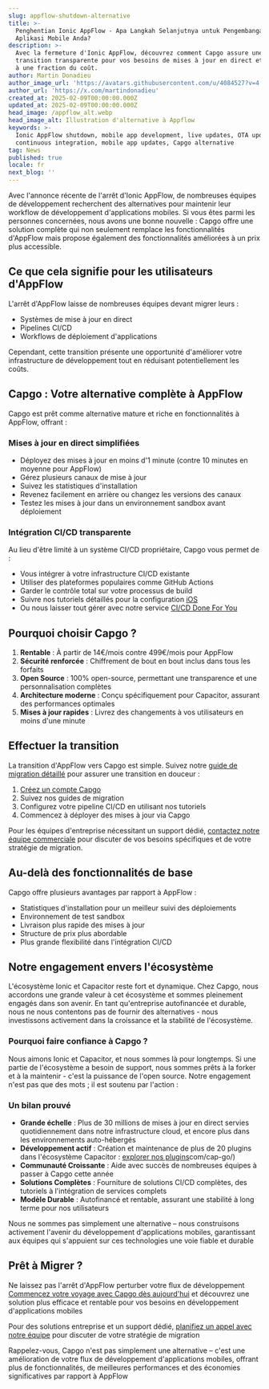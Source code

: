 ```yaml
---
slug: appflow-shutdown-alternative
title: >-
  Penghentian Ionic AppFlow - Apa Langkah Selanjutnya untuk Pengembangan
  Aplikasi Mobile Anda?
description: >-
  Avec la fermeture d'Ionic AppFlow, découvrez comment Capgo assure une
  transition transparente pour vos besoins de mises à jour en direct et de CI/CD
  à une fraction du coût.
author: Martin Donadieu
author_image_url: 'https://avatars.githubusercontent.com/u/4084527?v=4'
author_url: 'https://x.com/martindonadieu'
created_at: 2025-02-09T00:00:00.000Z
updated_at: 2025-02-09T00:00:00.000Z
head_image: /appflow_alt.webp
head_image_alt: Illustration d'alternative à Appflow
keywords: >-
  Ionic AppFlow shutdown, mobile app development, live updates, OTA updates,
  continuous integration, mobile app updates, Capgo alternative
tag: News
published: true
locale: fr
next_blog: ''
---
```


Avec l'annonce récente de l'arrêt d'Ionic AppFlow, de nombreuses équipes de développement recherchent des alternatives pour maintenir leur workflow de développement d'applications mobiles. Si vous êtes parmi les personnes concernées, nous avons une bonne nouvelle : Capgo offre une solution complète qui non seulement remplace les fonctionnalités d'AppFlow mais propose également des fonctionnalités améliorées à un prix plus accessible.

## Ce que cela signifie pour les utilisateurs d'AppFlow

L'arrêt d'AppFlow laisse de nombreuses équipes devant migrer leurs :
- Systèmes de mise à jour en direct
- Pipelines CI/CD
- Workflows de déploiement d'applications

Cependant, cette transition présente une opportunité d'améliorer votre infrastructure de développement tout en réduisant potentiellement les coûts.

## Capgo : Votre alternative complète à AppFlow

Capgo est prêt comme alternative mature et riche en fonctionnalités à AppFlow, offrant :

### Mises à jour en direct simplifiées
- Déployez des mises à jour en moins d'1 minute (contre 10 minutes en moyenne pour AppFlow)
- Gérez plusieurs canaux de mise à jour
- Suivez les statistiques d'installation
- Revenez facilement en arrière ou changez les versions des canaux
- Testez les mises à jour dans un environnement sandbox avant déploiement

### Intégration CI/CD transparente
Au lieu d'être limité à un système CI/CD propriétaire, Capgo vous permet de :
- Vous intégrer à votre infrastructure CI/CD existante
- Utiliser des plateformes populaires comme GitHub Actions
- Garder le contrôle total sur votre processus de build
- Suivre nos tutoriels détaillés pour la configuration [iOS](https://capgoapp/blog/github-action-capacitor/)
- Ou nous laisser tout gérer avec notre service [CI/CD Done For You](https://cal.com/martindonadieu/mobile-ci-cd-done-for-you)

## Pourquoi choisir Capgo ?

1. **Rentable** : À partir de 14€/mois contre 499€/mois pour AppFlow
2. **Sécurité renforcée** : Chiffrement de bout en bout inclus dans tous les forfaits
3. **Open Source** : 100% open-source, permettant une transparence et une personnalisation complètes
4. **Architecture moderne** : Conçu spécifiquement pour Capacitor, assurant des performances optimales
5. **Mises à jour rapides** : Livrez des changements à vos utilisateurs en moins d'une minute

## Effectuer la transition

La transition d'AppFlow vers Capgo est simple. Suivez notre [guide de migration détaillé](/docs/upgrade/from-appflow-to-capgo) pour assurer une transition en douceur :

1. [Créez un compte Capgo](/register/)
2. Suivez nos guides de migration
3. Configurez votre pipeline CI/CD en utilisant nos tutoriels
4. Commencez à déployer des mises à jour via Capgo

Pour les équipes d'entreprise nécessitant un support dédié, [contactez notre équipe commerciale](https://cal.com/martindonadieu/capgo-enterprise-inquiry) pour discuter de vos besoins spécifiques et de votre stratégie de migration.

## Au-delà des fonctionnalités de base

Capgo offre plusieurs avantages par rapport à AppFlow :
- Statistiques d'installation pour un meilleur suivi des déploiements
- Environnement de test sandbox
- Livraison plus rapide des mises à jour
- Structure de prix plus abordable
- Plus grande flexibilité dans l'intégration CI/CD

## Notre engagement envers l'écosystème

L'écosystème Ionic et Capacitor reste fort et dynamique. Chez Capgo, nous accordons une grande valeur à cet écosystème et sommes pleinement engagés dans son avenir. En tant qu'entreprise autofinancée et durable, nous ne nous contentons pas de fournir des alternatives - nous investissons activement dans la croissance et la stabilité de l'écosystème.

### Pourquoi faire confiance à Capgo ?
Nous aimons Ionic et Capacitor, et nous sommes là pour longtemps. Si une partie de l'écosystème a besoin de support, nous sommes prêts à la forker et à la maintenir - c'est la puissance de l'open source. Notre engagement n'est pas que des mots ; il est soutenu par l'action :

### Un bilan prouvé
- **Grande échelle** : Plus de 30 millions de mises à jour en direct servies quotidiennement dans notre infrastructure cloud, et encore plus dans les environnements auto-hébergés
- **Développement actif** : Création et maintenance de plus de 20 plugins dans l'écosystème Capacitor : [explorer nos plugins](https://github)com/cap-go/)
- **Communauté Croissante** : Aide avec succès de nombreuses équipes à passer à Capgo cette année
- **Solutions Complètes** : Fourniture de solutions CI/CD complètes, des tutoriels à l'intégration de services complets
- **Modèle Durable** : Autofinancé et rentable, assurant une stabilité à long terme pour nos utilisateurs

Nous ne sommes pas simplement une alternative – nous construisons activement l'avenir du développement d'applications mobiles, garantissant aux équipes qui s'appuient sur ces technologies une voie fiable et durable


## Prêt à Migrer ?

Ne laissez pas l'arrêt d'AppFlow perturber votre flux de développement [Commencez votre voyage avec Capgo dès aujourd'hui](/register/) et découvrez une solution plus efficace et rentable pour vos besoins en développement d'applications mobiles

Pour des solutions entreprise et un support dédié, [planifiez un appel avec notre équipe](https://calcom/martindonadieu/capgo-enterprise-inquiry) pour discuter de votre stratégie de migration

Rappelez-vous, Capgo n'est pas simplement une alternative – c'est une amélioration de votre flux de développement d'applications mobiles, offrant plus de fonctionnalités, de meilleures performances et des économies significatives par rapport à AppFlow